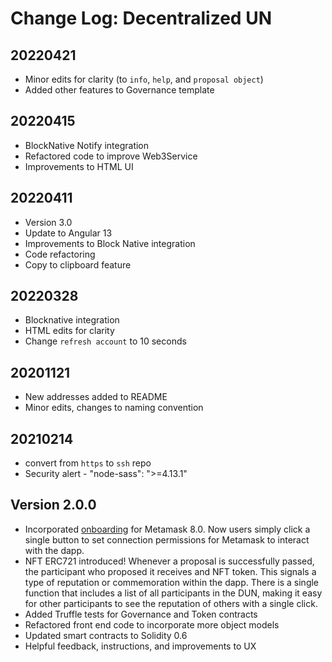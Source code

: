 # Change Log: Decentralized UN

## 20220421

* Minor edits for clarity (to `info`, `help`, and `proposal object`)
* Added other features to Governance template

## 20220415

* BlockNative Notify integration
* Refactored code to improve Web3Service
* Improvements to HTML UI

## 20220411

* Version 3.0
* Update to Angular 13
* Improvements to Block Native integration
* Code refactoring
* Copy to clipboard feature

## 20220328

* Blocknative integration
* HTML edits for clarity
* Change `refresh account` to 10 seconds

## 20201121

* New addresses added to README
* Minor edits, changes to naming convention

## 20210214

* convert from `https` to `ssh` repo
* Security alert - "node-sass": ">=4.13.1"

## Version 2.0.0
* Incorporated [onboarding](https://docs.metamask.io/guide/onboarding-library.html#getting-started) for Metamask 8.0. Now users simply click a single button to set connection permissions for Metamask to interact with the dapp.
* NFT ERC721 introduced! Whenever a proposal is successfully passed, the participant who proposed it receives and NFT token. This signals a type of reputation or commemoration within the dapp. There is a single function that includes a list of all participants in the DUN, making it easy for other participants to see the reputation of others with a single click.
* Added Truffle tests for Governance and Token contracts
* Refactored front end code to incorporate more object models
* Updated smart contracts to Solidity 0.6
* Helpful feedback, instructions, and improvements to UX